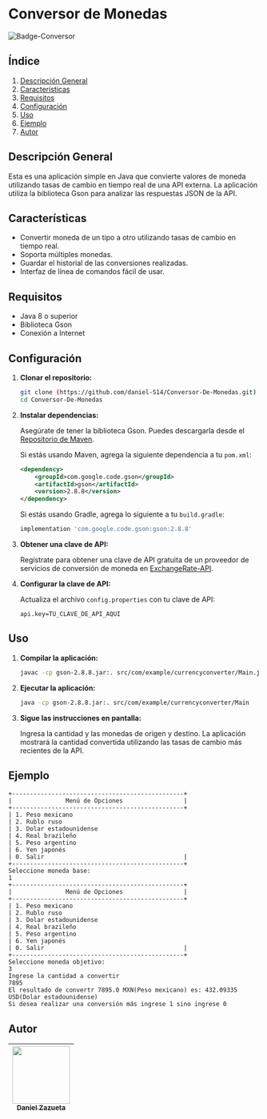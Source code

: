 # Conversor de Monedas
![Badge-Conversor](https://github.com/daniel-S14/Conversor-De-Monedas/assets/29052820/8a3d5142-61b9-4925-87e5-01291ce73d96)

## Índice

1. [Descripción General](#descripción-general)
2. [Características](#características)
3. [Requisitos](#requisitos)
4. [Configuración](#configuración)
5. [Uso](#uso)
6. [Ejemplo](#ejemplo)
7. [Autor](#autor)


## Descripción General

Esta es una aplicación simple en Java que convierte valores de moneda utilizando tasas de cambio en tiempo real de una API externa. La aplicación utiliza la biblioteca Gson para analizar las respuestas JSON de la API.

## Características

- Convertir moneda de un tipo a otro utilizando tasas de cambio en tiempo real.
- Soporta múltiples monedas.
- Guardar el historial de las conversiones realizadas.
- Interfaz de línea de comandos fácil de usar.

## Requisitos

- Java 8 o superior
- Biblioteca Gson
- Conexión a Internet

## Configuración

1. **Clonar el repositorio:**

   ```bash
   git clone (https://github.com/daniel-S14/Conversor-De-Monedas.git)
   cd Conversor-De-Monedas
   ```

2. **Instalar dependencias:**

   Asegúrate de tener la biblioteca Gson. Puedes descargarla desde el [Repositorio de Maven](https://mvnrepository.com/artifact/com.google.code.gson/gson).

   Si estás usando Maven, agrega la siguiente dependencia a tu `pom.xml`:

   ```xml
   <dependency>
       <groupId>com.google.code.gson</groupId>
       <artifactId>gson</artifactId>
       <version>2.8.8</version>
   </dependency>
   ```

   Si estás usando Gradle, agrega lo siguiente a tu `build.gradle`:

   ```groovy
   implementation 'com.google.code.gson:gson:2.8.8'
   ```

3. **Obtener una clave de API:**

   Regístrate para obtener una clave de API gratuita de un proveedor de servicios de conversión de moneda en [ExchangeRate-API](https://www.exchangerate-api.com/).

4. **Configurar la clave de API:**

   Actualiza el archivo `config.properties` con tu clave de API:

   ```
   api.key=TU_CLAVE_DE_API_AQUI
   ```

## Uso

1. **Compilar la aplicación:**

   ```bash
   javac -cp gson-2.8.8.jar:. src/com/example/currencyconverter/Main.java
   ```

2. **Ejecutar la aplicación:**

   ```bash
   java -cp gson-2.8.8.jar:. src/com/example/currencyconverter/Main
   ```

3. **Sigue las instrucciones en pantalla:**

   Ingresa la cantidad y las monedas de origen y destino. La aplicación mostrará la cantidad convertida utilizando las tasas de cambio más recientes de la API.

## Ejemplo

  ```plaintext
+------------------------------------------------+
|               Menú de Opciones                 |
+------------------------------------------------+
| 1. Peso mexicano
| 2. Rublo ruso
| 3. Dolar estadounidense
| 4. Real brazileño
| 5. Peso argentino
| 6. Yen japonés
| 0. Salir                                       |
+------------------------------------------------+
Seleccione moneda base: 
1
+------------------------------------------------+
|               Menú de Opciones                 |
+------------------------------------------------+
| 1. Peso mexicano
| 2. Rublo ruso
| 3. Dolar estadounidense
| 4. Real brazileño
| 5. Peso argentino
| 6. Yen japonés
| 0. Salir                                       |
+------------------------------------------------+
Seleccione moneda objetivo: 
3
Ingrese la cantidad a convertir
7895
El resultado de convertr 7895.0 MXN(Peso mexicano) es: 432.09335 USD(Dolar estadounidense)
Si desea realizar una conversión más ingrese 1 sino ingrese 0
 ```

## Autor
| [<img src="https://avatars.githubusercontent.com/u/29052820?s=400&v=4" width=115><br><sub>Daniel Zazueta</sub>](https://github.com/daniel-S14) |
| :---: |

